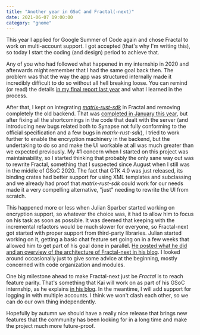 ```yaml
---
title: "Another year in GSoC and Fractal(-next)"
date: 2021-06-07 19:00:00
category: "gnome"
---
```

This year I applied for Google Summer of Code again and chose Fractal to work on
multi-account support. I got accepted (that's why I'm writing this), so today I
start the coding (and design) period to achieve that.

Any of you who had followed what happened in my internship in 2020 and
afterwards might remember that I had the same goal back then. The problem was
that the way the app was structured internally made it incredibly difficult
to do so without all hell breaking loose. You can remind (or read) the details
[in my final report last year](/gnome/fractal-gsoc-final-report/) and what I
learned in the process.

After that, I kept on integrating
[_matrix-rust-sdk_](https://github.com/matrix-org/matrix-rust-sdk)
in Fractal and removing completely the old backend. That was
[completed in January this year](https://gitlab.gnome.org/GNOME/fractal/-/merge_requests/684),
but after fixing all the shortcomings in the code that dealt with the server
(and introducing new bugs related both to Synapse not fully conforming to the
official specification and a few bugs in _matrix-rust-sdk_), I tried to work
further to enable the encryption machinery in the backend, but the undertaking
to do so and make the UI workable at all was much greater than we expected
previously. My #1 concern when I started on this project was maintainability, so
I started thinking that probably the only sane way out was to rewrite Fractal,
something that I suspected since August when I still was in the middle of GSoC 2020.
The fact that GTK 4.0 was just released, its binding crates had better
support for using XML templates and subclassing and we already had proof that
_matrix-rust-sdk_ could work for our needs made it a very compelling
alternative, "just" needing to rewrite the UI from scratch.

This happened more or less when Julian Sparber started working on encryption
support, so whatever the choice was, it had to allow him to focus on his task as
soon as possible. It was deemed that keeping with the incremental refactors
would be much slower for everyone, so Fractal-next got started with proper
support from third-party libraries. Julian started working on it, getting a
basic chat feature set going on in a few weeks that allowed him to get part of
his goal done in parallel. [He posted what he did and an overview of the
architecture of Fractal-next in his blog](https://blogs.gnome.org/jsparber/2021/05/07/the-internals-of-fractal-next/).
I looked around occasionally just to give some advice at the beginning, mostly
concerned with code organization and modules.

One big milestone ahead to make Fractal-next just be _Fractal_ is to reach
feature parity. That's something that Kai will work on as part of his GSoC
internship, as he explains [in his blog](https://blog.kaialexhiller.de/). In the
meantime, I will add support for logging in with multiple accounts. I think we
won't clash each other, so we can do our own thing independently.

Hopefully by autumn we should have a really nice release that brings new
features that the community has been looking for in a long time and make the
project much more future-proof.
